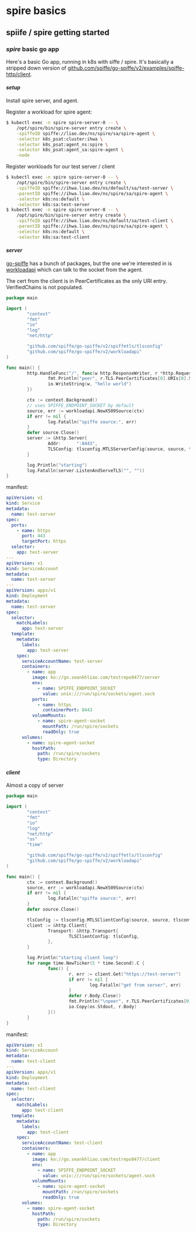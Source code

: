 # spire basics

## spiife / spire getting started

### _spire_ basic go app

Here's a basic Go app, running in k8s with siffe / spire.
It's basically a stripped down version of
[github.com/spiffe/go-spiffe/v2/examples/spiffe-http/client](https://pkg.go.dev/github.com/spiffe/go-spiffe/v2@v2.1.6/examples/spiffe-http/client).

#### _setup_

Install spire server, and agent.

Register a workload for spire agent:

```sh
$ kubectl exec -n spire spire-server-0 -- \
    /opt/spire/bin/spire-server entry create \
    -spiffeID spiffe://liao.dev/ns/spire/sa/spire-agent \
    -selector k8s_psat:cluster:ihwa \
    -selector k8s_psat:agent_ns:spire \
    -selector k8s_psat:agent_sa:spire-agent \
    -node
```

Register workloads for our test server / client

```sh
$ kubectl exec -n spire spire-server-0 -- \
    /opt/spire/bin/spire-server entry create \
    -spiffeID spiffe://ihwa.liao.dev/ns/default/sa/test-server \
    -parentID spiffe://ihwa.liao.dev/ns/spire/sa/spire-agent \
    -selector k8s:ns:default \
    -selector k8s:sa:test-server
$ kubectl exec -n spire spire-server-0 -- \
    /opt/spire/bin/spire-server entry create \
    -spiffeID spiffe://ihwa.liao.dev/ns/default/sa/test-client \
    -parentID spiffe://ihwa.liao.dev/ns/spire/sa/spire-agent \
    -selector k8s:ns:default \
    -selector k8s:sa:test-client
```

#### _server_

[go-spiffe](https://pkg.go.dev/github.com/spiffe/go-spiffe/v2)
has a bunch of packages,
but the one we're interested in is [workloadapi](https://pkg.go.dev/github.com/spiffe/go-spiffe/v2/workloadapi)
which can talk to the socket from the agent.

The cert from the client is in PeerCertificates as the only URI entry.
VerifiedChains is not populated.

```go
package main

import (
        "context"
        "fmt"
        "io"
        "log"
        "net/http"

        "github.com/spiffe/go-spiffe/v2/spiffetls/tlsconfig"
        "github.com/spiffe/go-spiffe/v2/workloadapi"
)

func main() {
        http.HandleFunc("/", func(w http.ResponseWriter, r *http.Request) {
                fmt.Println("peer", r.TLS.PeerCertificates[0].URIs[0].String()) // peer spiffe://ihwa.liao.dev/ns/default/sa/test-client
                io.WriteString(w, "hello world")
        })

        ctx := context.Background()
        // uses SPIFFE_ENDPOINT_SOCKET by default
        source, err := workloadapi.NewX509Source(ctx)
        if err != nil {
                log.Fatalln("spiffe source:", err)
        }
        defer source.Close()
        server := &http.Server{
                Addr:      ":8443",
                TLSConfig: tlsconfig.MTLSServerConfig(source, source, tlsconfig.AuthorizeAny()),
        }

        log.Println("starting")
        log.Fatalln(server.ListenAndServeTLS("", ""))
}
```

manifest:

```yaml
apiVersion: v1
kind: Service
metadata:
  name: test-server
spec:
  ports:
    - name: https
      port: 443
      targetPort: https
  selector:
    app: test-server
---
apiVersion: v1
kind: ServiceAccount
metadata:
  name: test-server
---
apiVersion: apps/v1
kind: Deployment
metadata:
  name: test-server
spec:
  selector:
    matchLabels:
      app: test-server
  template:
    metadata:
      labels:
        app: test-server
    spec:
      serviceAccountName: test-server
      containers:
        - name: app
          image: ko://go.seankhliao.com/testrepo0477/server
          env:
            - name: SPIFFE_ENDPOINT_SOCKET
              value: unix:///run/spire/sockets/agent.sock
          ports:
            - name: https
              containerPort: 8443
          volumeMounts:
            - name: spire-agent-socket
              mountPath: /run/spire/sockets
              readOnly: true
      volumes:
        - name: spire-agent-socket
          hostPath:
            path: /run/spire/sockets
            type: Directory
```

#### _client_

Almost a copy of server

```go
package main

import (
        "context"
        "fmt"
        "io"
        "log"
        "net/http"
        "os"
        "time"

        "github.com/spiffe/go-spiffe/v2/spiffetls/tlsconfig"
        "github.com/spiffe/go-spiffe/v2/workloadapi"
)

func main() {
        ctx := context.Background()
        source, err := workloadapi.NewX509Source(ctx)
        if err != nil {
                log.Fatalln("spiffe source:", err)
        }
        defer source.Close()

        tlsConfig := tlsconfig.MTLSClientConfig(source, source, tlsconfig.AuthorizeAny())
        client := &http.Client{
                Transport: &http.Transport{
                        TLSClientConfig: tlsConfig,
                },
        }

        log.Println("starting client loop")
        for range time.NewTicker(5 * time.Second).C {
                func() {
                        r, err := client.Get("https://test-server")
                        if err != nil {
                                log.Fatalln("get from server", err)
                        }
                        defer r.Body.Close()
                        fmt.Println("\npeer", r.TLS.PeerCertificates[0].URIs[0].String()) // peer spiffe://ihwa.liao.dev/ns/default/sa/test-server
                        io.Copy(os.Stdout, r.Body)
                }()
        }
}
```

manifest:

```yaml
apiVersion: v1
kind: ServiceAccount
metadata:
  name: test-client
---
apiVersion: apps/v1
kind: Deployment
metadata:
  name: test-client
spec:
  selector:
    matchLabels:
      app: test-client
  template:
    metadata:
      labels:
        app: test-client
    spec:
      serviceAccountName: test-client
      containers:
        - name: app
          image: ko://go.seankhliao.com/testrepo0477/client
          env:
            - name: SPIFFE_ENDPOINT_SOCKET
              value: unix:///run/spire/sockets/agent.sock
          volumeMounts:
            - name: spire-agent-socket
              mountPath: /run/spire/sockets
              readOnly: true
      volumes:
        - name: spire-agent-socket
          hostPath:
            path: /run/spire/sockets
            type: Directory
```
